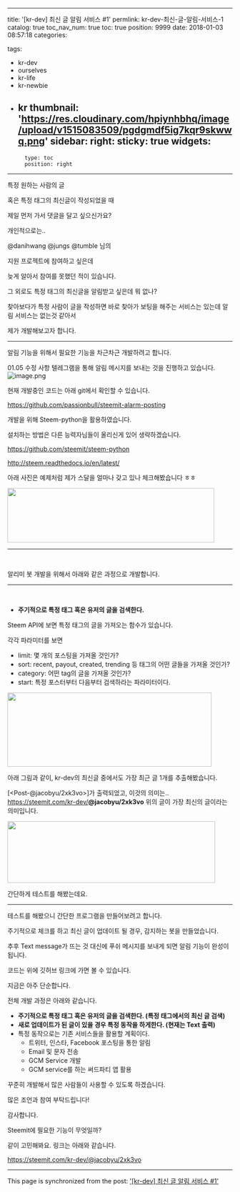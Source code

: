
---
title: '[kr-dev] 최신 글 알림 서비스 #1'
permlink: kr-dev-최신-글-알림-서비스-1
catalog: true
toc_nav_num: true
toc: true
position: 9999
date: 2018-01-03 08:57:18
categories:

tags:
- kr-dev
- ourselves
- kr-life
- kr-newbie
- kr
thumbnail: 'https://res.cloudinary.com/hpiynhbhq/image/upload/v1515083509/pgdgmdf5ig7kqr9skwwq.png'
sidebar:
    right:
        sticky: true
widgets:
    -
        type: toc
        position: right
---


특정 원하는 사람의 글

혹은 특정 태그의 최신글이 작성되었을 때

제일 먼저 가서 댓글을 달고 싶으신가요?

개인적으로는..

@danihwang @jungs @tumble 님의

지원 프로젝트에 참여하고 싶은데

늦게 알아서 참여를 못했던 적이 있습니다.

그 외로도 특정 태그의 최신글을 알림받고 싶은데 뭐 없나?

찾아보다가 특정 사람이 글을 작성하면 바로 찾아가 보팅을 해주는 서비스는 있는데 알림 서비스는 없는것 같아서

제가 개발해보고자 합니다.

<hr />

알림 기능을 위해서 필요한 기능을 차근차근 개발하려고 합니다.

01.05 수정 사항
텔레그램을 통해 알림 메시지를 보내는 것을 진행하고 있습니다.
![image.png](https://res.cloudinary.com/hpiynhbhq/image/upload/v1515083509/pgdgmdf5ig7kqr9skwwq.png)

현재 개발중인 코드는 아래 git에서 확인할 수 있습니다.

https://github.com/passionbull/steemit-alarm-posting

개발을 위해 Steem-python을 활용하였습니다.

설치하는 방법은 다른 능력자님들이 올리신게 있어 생략하겠습니다.

<a href="https://github.com/steemit/steem-python">https://github.com/steemit/steem-python</a>

<a href="http://steem.readthedocs.io/en/latest/">http://steem.readthedocs.io/en/latest/</a>

아래 사진은 예제처럼 제가 스달을 얼마나 갖고 있나 체크해봤습니다 ㅎㅎ

<img class="alignnone wp-image-615" src="http://128.134.57.131/wordpress/wp-content/uploads/2018/01/a1-300x79.png" alt="" width="463" height="122" />

<hr />

&nbsp;

알리미 봇 개발을 위해서 아래와 같은 과정으로 개발합니다.

<hr />

&nbsp;
<ul>
 	<li><strong>주기적으로 특정 태그 혹은 유저의 글을 검색한다.
</strong></li>
</ul>
Steem API에 보면 특정 태그의 글을 가져오는 함수가 있습니다.

각각 파라미터를 보면
<ul>
 	<li>limit: 몇 개의 포스팅을 가져올 것인가?</li>
 	<li>sort: recent, payout, created, trending 등 태그의 어떤 글들을 가져올 것인가?</li>
 	<li>category: 어떤 tag의 글을 가져올 것인가?</li>
 	<li>start: 특정 포스터부터 다음부터 검색하라는 파라미터이다.</li>
</ul>
<img class="alignnone wp-image-617" src="http://128.134.57.131/wordpress/wp-content/uploads/2018/01/a3-300x109.png" alt="" width="457" height="166" />

아래 그림과 같이, kr-dev의 최신글 중에서도 가장 최근 글 1개를 추출해봤습니다.

[&lt;Post-@jacobyu/2xk3vo&gt;]가 출력되었고, 이것의 의미는..
<a href="https://steemit.com/kr-dev/@jacobyu/2xk3vo">https://steemit.com/kr-dev/<strong>@jacobyu/2xk3vo</strong></a>
위의 글이 가장 최신의 글이라는 의미입니다.

<strong><img class="alignnone wp-image-616" style="font-weight: 400;" src="http://128.134.57.131/wordpress/wp-content/uploads/2018/01/a2-300x89.png" alt="" width="465" height="138" />
</strong>

간단하게 테스트를 해봤는데요.

<hr />

테스트를 해봤으니 간단한 프로그램을 만들어보려고 합니다.

주기적으로 체크를 하고 최신 글이 업데이트 될 경우, 감지하는 봇을 만들었습니다.

추후 Text message가 뜨는 것 대신에 푸쉬 메시지를 보내게 되면 알림 기능이 완성이 됩니다.

코드는 위에 깃허브 링크에 가면 볼 수 있습니다.

지금은 아주 단순합니다.

전체 개발 과정은 아래와 같습니다.
<ul>
 	<li><strong>주기적으로 특정 태그 혹은 유저의 글을 검색한다. (특정 태그에서의 최신 글 검색)</strong></li>
 	<li><strong>새로 업데이트가 된 글이 있을 경우 특정 동작을 하게한다. (현재는 Text 출력)</strong></li>
 	<li>특정 동작으로는 기존 서비스들을 활용할 계획이다.
<ul>
 	<li>트위터, 인스타, Facebook 포스팅을 통한 알림</li>
 	<li>Email 및 문자 전송</li>
 	<li>GCM Service 개발</li>
 	<li>GCM service를 하는 써드파티 앱 활용</li>
</ul>
</li>
</ul>
꾸준히 개발해서 많은 사람들이 사용할 수 있도록 하겠습니다.

많은 조언과 참여 부탁드립니다!

감사합니다.

Steemit에 필요한 기능이 무엇일까?

같이 고민해봐요. 링크는 아래와 같습니다.

https://steemit.com/kr-dev/@jacobyu/2xk3vo

- - -

This page is synchronized from the post: ['[kr-dev] 최신 글 알림 서비스 #1'](https://steempeak.com/@jacobyu/1-c1ac3fbc6bfc4)
